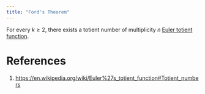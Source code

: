 ```yaml
---
title: "Ford's Theorem"
---
```


For every $k\geq 2$, there exists a totient number of multiplicity $n$ [Euler totient function](<notes/ntpy/Definitions/Algebraic Number Theory/Euler totient function.md>).

# References
1. https://en.wikipedia.org/wiki/Euler%27s_totient_function#Totient_numbers
